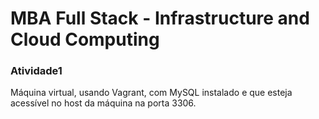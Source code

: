# MBA Full Stack - Infrastructure and Cloud Computing

### Atividade1
Máquina virtual, usando Vagrant, com MySQL instalado e que esteja acessível no host da máquina na porta 3306.  

